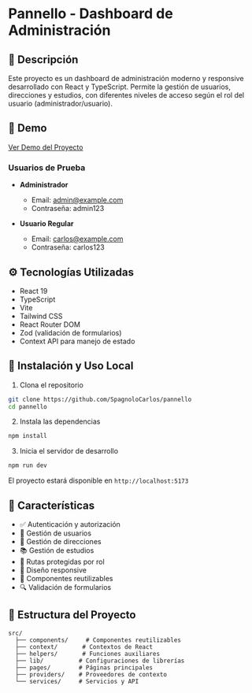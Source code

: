 # Pannello - Dashboard de Administración

## 📝 Descripción

Este proyecto es un dashboard de administración moderno y responsive desarrollado con React y TypeScript. Permite la gestión de usuarios, direcciones y estudios, con diferentes niveles de acceso según el rol del usuario (administrador/usuario).

## 🚀 Demo

[Ver Demo del Proyecto](https://pannello.vercel.app/)

### Usuarios de Prueba

- **Administrador**

  - Email: admin@example.com
  - Contraseña: admin123

- **Usuario Regular**
  - Email: carlos@example.com
  - Contraseña: carlos123

## ⚙️ Tecnologías Utilizadas

- React 19
- TypeScript
- Vite
- Tailwind CSS
- React Router DOM
- Zod (validación de formularios)
- Context API para manejo de estado

## 🔧 Instalación y Uso Local

1. Clona el repositorio

```bash
git clone https://github.com/SpagnoloCarlos/pannello
cd pannello
```

2. Instala las dependencias

```bash
npm install
```

3. Inicia el servidor de desarrollo

```bash
npm run dev
```

El proyecto estará disponible en `http://localhost:5173`

## 🌟 Características

- ✅ Autenticación y autorización
- 👥 Gestión de usuarios
- 📍 Gestión de direcciones
- 📚 Gestión de estudios
- 🔐 Rutas protegidas por rol
- 🎨 Diseño responsive
- 🌙 Componentes reutilizables
- 🔍 Validación de formularios

## 📁 Estructura del Proyecto

```
src/
  ├── components/     # Componentes reutilizables
  ├── context/       # Contextos de React
  ├── helpers/       # Funciones auxiliares
  ├── lib/          # Configuraciones de librerías
  ├── pages/        # Páginas principales
  ├── providers/    # Proveedores de contexto
  └── services/     # Servicios y API
```
